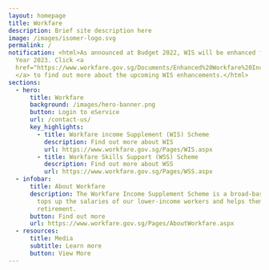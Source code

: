 ```yaml
---
layout: homepage
title: Workfare
description: Brief site description here
image: /images/isomer-logo.svg
permalink: /
notification: <html>As announced at Budget 2022, WIS will be enhanced from Work
  Year 2023. Click <a
  href="https://www.workfare.gov.sg/Documents/Enhanced%20Workfare%20Income%20Supplement%20Scheme%20From%20Work%20Year%202023.pdf">here
  </a> to find out more about the upcoming WIS enhancements.</html>
sections:
  - hero:
      title: Workfare
      background: /images/hero-banner.png
      button: Login to eService
      url: /contact-us/
      key_highlights:
        - title: Workfare income Supplement (WIS) Scheme
          description: Find out more about WIS
          url: https://www.workfare.gov.sg/Pages/WIS.aspx
        - title: Workfare Skills Support (WSS) Scheme
          description: Find out more about WSS
          url: https://www.workfare.gov.sg/Pages/WSS.aspx
  - infobar:
      title: About Workfare
      description: The Workfare Income Supplement Scheme is a broad-based measure that
        tops up the salaries of our lower-income workers and helps them save for
        retirement.
      button: Find out more
      url: https://www.workfare.gov.sg/Pages/AboutWorkfare.aspx
  - resources:
      title: Media
      subtitle: Learn more
      button: View More
---
```


